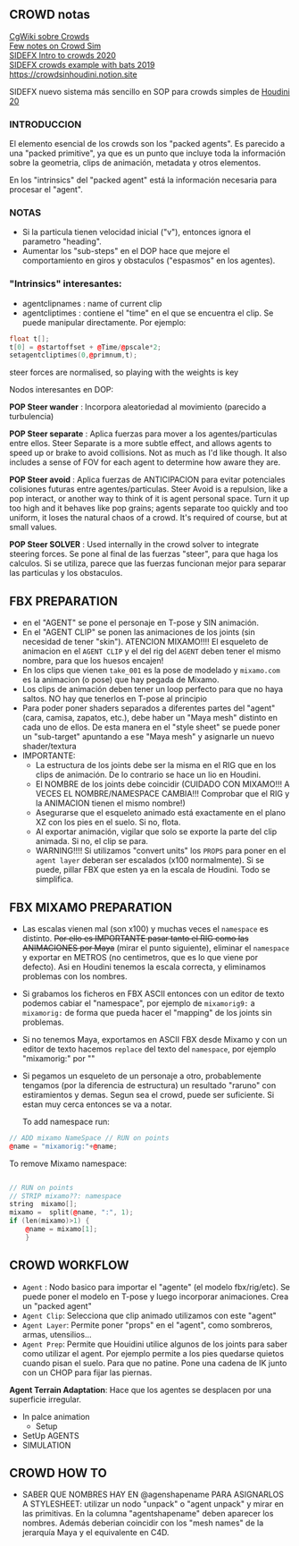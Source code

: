 ## CROWD notas ##   

[CgWiki sobre Crowds](http://tokeru.com/cgwiki/HoudiniCrowd.html)   
[Few notes on Crowd Sim](https://tosinakinwoye.com/2018/10/25/a-few-notes-on-houdini-crowd-simulations/)   
[SIDEFX Intro to crowds 2020](https://www.sidefx.com/tutorials/intro-to-crowds/)   
[SIDEFX crowds example with bats 2019](https://www.sidefx.com/tutorials/crowd-workshop/)   
https://crowdsinhoudini.notion.site

SIDEFX nuevo sistema más sencillo en SOP para crowds simples de [Houdini 20](https://www.youtube.com/watch?v=z8Z5PsnWFto)

### INTRODUCCION ###
El elemento esencial de los crowds son los "packed agents". Es parecido a una "packed primitive", ya que es un punto que incluye toda la información sobre la geometria, clips de animación, metadata y otros elementos.   

En los "intrinsics" del "packed agent" está la información necesaria para procesar el "agent".


### NOTAS ###   
- Si la particula tienen velocidad inicial ("v"), entonces ignora el parametro "heading".   
- Aumentar los "sub-steps" en el DOP hace que mejore el comportamiento en giros y obstaculos ("espasmos" en los agentes).   


### "Intrinsics" interesantes:
- agentclipnames : name of current clip
- agentcliptimes : contiene el "time" en el que se encuentra el clip. Se puede manipular directamente. Por ejemplo:
```C++
float t[];
t[0] = @startoffset + @Time/@pscale*2;
setagentcliptimes(0,@primnum,t);
```

steer forces are normalised, so playing with the weights is key

Nodos interesantes en DOP:

**POP Steer wander** : Incorpora aleatoriedad al movimiento (parecido a turbulencia)   

**POP Steer separate** : Aplica fuerzas para mover a los agentes/particulas entre ellos. Steer Separate is a more subtle effect, and allows agents to speed up or brake to avoid collisions. Not as much as I'd like though. It also includes a sense of FOV for each agent to determine how aware they are.   

**POP Steer avoid** : Aplica fuerzas de ANTICIPACION para evitar potenciales colisiones futuras entre agentes/particulas. Steer Avoid is a repulsion, like a pop interact, or another way to think of it is agent personal space. Turn it up too high and it behaves like pop grains; agents separate too quickly and too uniform, it loses the natural chaos of a crowd. It's required of course, but at small values.   

**POP Steer SOLVER** : Used internally in the crowd solver to integrate steering forces. Se pone al final de las fuerzas "steer", para que haga los calculos. Si se utiliza, parece que las fuerzas funcionan mejor para separar las particulas y los obstaculos.   



## FBX PREPARATION

- en el "AGENT" se pone el personaje en T-pose y SIN animación.   
- En el "AGENT  CLIP" se ponen las animaciones de los joints (sin necesidad de tener "skin"). ATENCION MIXAMO!!!! El esqueleto de animacion en el `AGENT CLIP` y el del rig del `AGENT` deben tener el mismo nombre, para que los huesos encajen!
- En los clips que vienen `take_001` es la pose de modelado y `mixamo.com` es la animacion (o pose) que hay pegada de Mixamo.   
- Los clips de animación deben tener un loop perfecto para que no haya saltos. NO hay que tenerlos en T-pose al principio   
- Para poder poner shaders separados a diferentes partes del "agent" (cara, camisa, zapatos, etc.), debe haber un "Maya mesh" distinto en cada uno de ellos. De esta manera en el "style sheet" se puede poner un "sub-target" apuntando a ese "Maya mesh" y asignarle un nuevo shader/textura
- IMPORTANTE: 
  - La estructura de los joints debe ser la misma en el RIG que en los clips de animación. De lo contrario se hace un lio en Houdini.   
  - El NOMBRE de los joints debe coincidir (CUIDADO CON MIXAMO!!! A VECES EL NOMBRE/NAMESPACE CAMBIA!!! Comprobar que el RIG y la ANIMACION tienen el mismo nombre!)
  - Asegurarse que el esqueleto animado está exactamente en el plano XZ con los pies en el suelo. Si no, flota.
  - Al exportar animación, vigilar que solo se exporte la parte del clip animada. Si no, el clip se para.
  - WARNING!!!! Si utilizamos "convert units" los `PROPS` para poner en el `agent layer` deberan ser escalados (x100 normalmente). Si se puede, pillar FBX que esten ya en la escala de Houdini. Todo se simplifica.

## FBX MIXAMO PREPARATION

- Las escalas vienen mal (son x100) y muchas veces el `namespace` es distinto. ~~Por ello es IMPORTANTE pasar tanto el RIG como las ANIMACIONES por Maya~~ (mirar el punto siguiente), eliminar el `namespace` y exportar en METROS (no centimetros, que es lo que viene por defecto). Asi en Houdini tenemos la escala correcta, y eliminamos problemas con los nombres.
- Si grabamos los ficheros en FBX ASCII entonces con un editor de texto podemos cabiar el "namespace", por ejemplo de `mixamorig9:` a `mixamorig:` de forma que pueda hacer el "mapping" de los joints sin problemas.
- Si no tenemos Maya, exportamos en ASCII FBX desde Mixamo y con un editor de texto hacemos `replace` del texto del `namespace`, por ejemplo "mixamorig:" por ""   
- Si pegamos un esqueleto de un personaje a otro, probablemente tengamos (por la diferencia de estructura) un resultado "raruno" con estiramientos y demas. Segun sea el crowd, puede ser suficiente. Si estan muy cerca entonces se va a notar.    

  To add namespace run:
```C++
// ADD mixamo NameSpace // RUN on points
@name = "mixamorig:"+@name;
```

To remove Mixamo namespace:
```C++

// RUN on points
// STRIP mixamo??: namespace
string  mixamo[];
mixamo =  split(@name, ":", 1);
if (len(mixamo)>1) {
    @name = mixamo[1];
    }
```

## CROWD WORKFLOW   

- `Agent` : Nodo basico para importar el "agente" (el modelo fbx/rig/etc). Se puede poner el modelo en T-pose y luego incorporar animaciones. Crea un "packed agent"
- `Agent Clip`: Selecciona que clip animado utilizamos con este "agent"
- `Agent Layer`: Permite poner "props" en el "agent", como sombreros, armas, utensilios... 
- `Agent Prep`: Permite que Houidini utilice algunos de los joints para saber como utilizar el agent. Por ejemplo permite a los pies quedarse quietos cuando pisan el suelo. Para que no patine. Pone una cadena de IK junto con un CHOP para fijar las piernas.

**Agent Terrain Adaptation**: Hace que los agentes se desplacen por una superficie irregular.

- In palce animation
  - Setup
- SetUp AGENTS
- SIMULATION


## CROWD HOW TO   

- SABER QUE NOMBRES HAY EN @agenshapename PARA ASIGNARLOS A STYLESHEET: utilizar un nodo "unpack" o "agent unpack" y mirar en las primitivas. En la columna "agentshapename" deben aparecer los nombres. Además deberian coincidir con los "mesh names" de la jerarquía Maya y el equivalente en C4D. 



